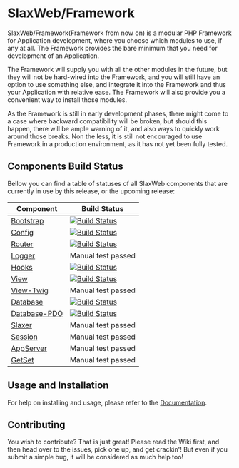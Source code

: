 # SlaxWeb/Framework

SlaxWeb/Framework(Framework from now on) is a modular PHP Framework for
Application development, where you choose which modules to use, if any at all.
The Framework provides the bare minimum that you need for development of an
Application.

The Framework will supply you with all the other modules in the future, but they
will not be hard-wired into the Framework, and you will still have an option to
use something else, and integrate it into the Framework and thus your
Application with relative ease. The Framework will also provide you a convenient
way to install those modules.

As the Framework is still in early development phases, there might come to a
case where backward compatibility will be broken, but should this happen, there
will be ample warning of it, and also ways to quickly work around those breaks.
Non the less, it is still not encouraged to use Framework in a production
environment, as it has not yet been fully tested.

## Components Build Status

Bellow you can find a table of statuses of all SlaxWeb components that are
currently in use by this release, or the upcoming release:

| Component | Build Status |
| --- | --- |
| [Bootstrap](https://github.com/SlaxWeb/Bootstrap) | [![Build Status](https://travis-ci.org/SlaxWeb/Bootstrap.svg?branch=develop)](https://travis-ci.org/SlaxWeb/Bootstrap) |
| [Config](https://github.com/SlaxWeb/Config) | [![Build Status](https://travis-ci.org/SlaxWeb/Config.svg?branch=develop)](https://travis-ci.org/SlaxWeb/Config) |
| [Router](https://github.com/SlaxWeb/Router) | [![Build Status](https://travis-ci.org/SlaxWeb/Router.svg?branch=develop)](https://travis-ci.org/SlaxWeb/Router) |
| [Logger](https://github.com/SlaxWeb/Logger) | Manual test passed |
| [Hooks](https://github.com/SlaxWeb/Hooks) | [![Build Status](https://travis-ci.org/SlaxWeb/Hooks.svg?branch=develop)](https://travis-ci.org/SlaxWeb/Hooks) |
| [View](https://github.com/SlaxWeb/View) | [![Build Status](https://travis-ci.org/SlaxWeb/View.svg?branch=develop)](https://travis-ci.org/SlaxWeb/View) |
| [View-Twig](https://github.com/SlaxWeb/View-Twig) | Manual test passed |
| [Database](https://github.com/SlaxWeb/Database) | [![Build Status](https://travis-ci.org/SlaxWeb/Database.svg?branch=develop)](https://travis-ci.org/SlaxWeb/Database) |
| [Database-PDO](https://github.com/SlaxWeb/Database-PDO) | [![Build Status](https://travis-ci.org/SlaxWeb/Database-PDO.svg?branch=develop)](https://travis-ci.org/SlaxWeb/Database-PDO) |
| [Slaxer](https://github.com/SlaxWeb/Slaxer) | Manual test passed |
| [Session](https://github.com/SlaxWeb/Session) | Manual test passed |
| [AppServer](https://github.com/SlaxWeb/AppServer) | Manual test passed |
| [GetSet](https://github.com/SlaxWeb/GetSet) | Manual test passed |

## Usage and Installation

For help on installing and usage, please refer to the
[Documentation](https://slaxweb.github.io/Framework-Docs/).

## Contributing

You wish to contribute? That is just great! Please read the Wiki first, and then
head over to the issues, pick one up, and get crackin'! But even if you submit a
simple bug, it will be considered as much help too!
